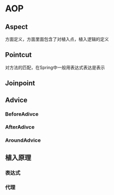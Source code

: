 


# AOP

## Aspect
方面定义，方面里面包含了对植入点，植入逻辑的定义

## Pointcut
对方法的匹配，在Spring中一般用表达式表达是表示

## Joinpoint

## Advice

### BeforeAdivce

### AfterAdivce

### AroundAdvice


## 植入原理


### 表达式

### 代理


